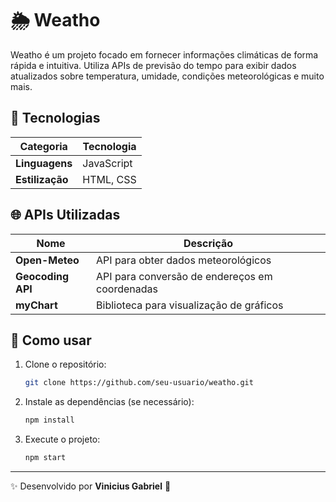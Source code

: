 # 🌦️ Weatho

Weatho é um projeto focado em fornecer informações climáticas de forma rápida e intuitiva. Utiliza APIs de previsão do tempo para exibir dados atualizados sobre temperatura, umidade, condições meteorológicas e muito mais.

## 🚀 Tecnologias

| Categoria  | Tecnologia |
|------------|------------|
| **Linguagens** | JavaScript |
| **Estilização** | HTML, CSS |

## 🌐 APIs Utilizadas

| Nome  | Descrição |
|------------|------------|
| **Open-Meteo** | API para obter dados meteorológicos |
| **Geocoding API** | API para conversão de endereços em coordenadas |
| **myChart** | Biblioteca para visualização de gráficos |

## 📌 Como usar

1. Clone o repositório:
   ```sh
   git clone https://github.com/seu-usuario/weatho.git
   ```
2. Instale as dependências (se necessário):
   ```sh
   npm install
   ```
3. Execute o projeto:
   ```sh
   npm start
   ```

---
✨ Desenvolvido por **Vinicius Gabriel** 🚀
